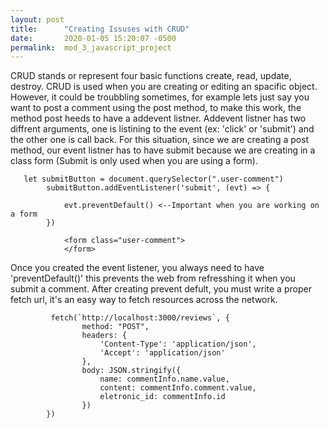 ```yaml
---
layout: post
title:      "Creating Issuses with CRUD"
date:       2020-01-05 15:20:07 -0500
permalink:  mod_3_javascript_project
---
```




CRUD stands or represent four basic functions create, read, update, destroy. CRUD is used when you are creating or editing an spacific object. However, it could be troubbling sometimes, for example lets just say you want to post a comment using the post method, to make this work, the method post heeds to have a addevent listner. Addevent listner has two diffrent arguments, one is listining to the event (ex: 'click' or 'submit') and the other one is call back. For this situation, since we are creating a post method, our event listner has to have submit because we are creating in a class form (Submit is only used when you are using a form).

```
   let submitButton = document.querySelector(".user-comment")
        submitButton.addEventListener('submit', (evt) => {

            evt.preventDefault() <--Important when you are working on a form
        })
```

```
            <form class="user-comment">
            </form>
```

Once you created the event listener, you always need to have 'preventDefault()' this prevents the web from refresshing it when you submit a comment. After creating prevent defult, you must write a proper fetch url, it's an easy way to  fetch resources across the network. 

```
         fetch(`http://localhost:3000/reviews`, {
                method: "POST",
                headers: {
                    'Content-Type': 'application/json',
                    'Accept': 'application/json'
                },
                body: JSON.stringify({
                    name: commentInfo.name.value,
                    content: commentInfo.comment.value,
                    eletronic_id: commentInfo.id
                })
        })
```
